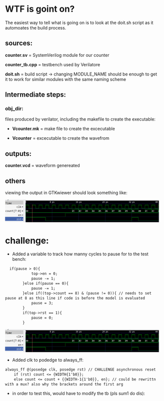# WTF is goint on?
The easiest way to tell what is going on is to look at the doit.sh script as it automoates the build process.

## sources:
**counter.sv** = SystemVerilog module for our counter

**counter_tb.cpp** = testbench used by Verilatore

**doit.sh** = build script -> changing MODULE_NAME should be enough to get it to work for similar modules with the same naming scheme

## Intermediate steps:
### obj_dir:
files produced by verilator, including the makefile to create the executable:

* **Vcounter.mk** = make file to create the excecutable

* **Vcounter** = excecutable to create the wavefrom

## outputs:
**counter.vcd** = waveform genereated

## others

viewing the output in GTKwiewer should look something like:

![wavefrom](images/waveform)

# challenge:
* Added a variable to track how manny cycles to pause for to the test bench:
```
  if(pause > 0){
            top->en = 0;
            pause -= 1;
        }else if(pause == 0){
            pause -= 1;
        }else if((top->count == 8) & (pause != 0)){ // needs to set pause at 8 as this line if code is before the model is evaluated
            pause = 3;
        }
        if(top->rst == 1){
            pause = 0;
        }
```
![challenge waveform](images/challenge1)
* Added clk to podedge to always_ff:
```
always_ff @(posedge clk, posedge rst) // CHALLENGE asynchronous reset
    if (rst) count <= {WIDTH{1'b0}};
    else count <= count + {{WIDTH-1{1'b0}}, en}; // could be rewrittn with a mux? also why the brackets around the first arg
```
* in order to test this, would have to modify the tb (pls sum1 do dis):
